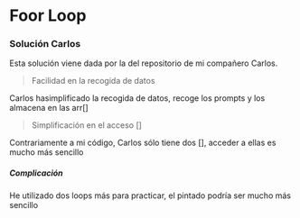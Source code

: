 # Foor Loop

### Solución Carlos

Esta soluci&oacute;n viene dada por la del repositorio de mi compañero Carlos.

> Facilidad en la recogida de datos

Carlos hasimplificado la recogida de datos, recoge los prompts y los almacena en las arr[]

> Simplificaci&oacute;n en el acceso []

Contrariamente a mi c&oacute;digo, Carlos s&oacute;lo tiene dos [], acceder a ellas es mucho m&aacute;s sencillo

##### Complicaci&oacute;n

He utilizado dos loops m&aacute;s para practicar, el pintado podr&iacute;a ser mucho m&aacute;s sencillo
